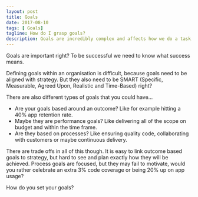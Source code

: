 ```yaml
---
layout: post
title: Goals
date: 2017-08-10
tags: [ Goals]
tagline: How do I grasp goals?
description: Goals are incredibly complex and affects how we do a task, what should we take into account when we set goals?
---
```


Goals are important right? To be successful we need to know what success means.

Defining goals within an organisation is difficult, because goals need to be aligned with strategy. But they also need to be SMART (Specific, Measurable, Agreed Upon, Realistic and Time-Based) right?

There are also different types of goals that you could have...

+ Are your goals based around an outcome? Like for example hitting a 40% app retention rate.
+ Maybe they are performance goals? Like delivering all of the scope on budget and within the time frame.
+ Are they based on processes? Like ensuring quality code, collaborating with customers or maybe continuous delivery.

There are trade offs in all of this though. It is easy to link outcome based goals to strategy, but hard to see and plan exactly how they will be achieved. Process goals are focused, but they may fail to motivate, would you rather celebrate an extra 3% code coverage or being 20% up on app usage?

How do you set your goals?

